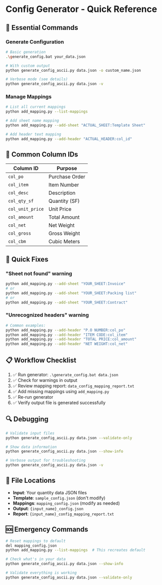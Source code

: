 # Config Generator - Quick Reference

## 🚀 Essential Commands

### Generate Configuration
```bash
# Basic generation
.\generate_config.bat your_data.json

# With custom output
python generate_config_ascii.py data.json -o custom_name.json

# Verbose mode (see details)
python generate_config_ascii.py data.json -v
```

### Manage Mappings
```bash
# List all current mappings
python add_mapping.py --list-mappings

# Add sheet name mapping
python add_mapping.py --add-sheet "ACTUAL_SHEET:Template Sheet"

# Add header text mapping
python add_mapping.py --add-header "ACTUAL_HEADER:col_id"
```

## 🔧 Common Column IDs

| Column ID | Purpose |
|-----------|---------|
| `col_po` | Purchase Order |
| `col_item` | Item Number |
| `col_desc` | Description |
| `col_qty_sf` | Quantity (SF) |
| `col_unit_price` | Unit Price |
| `col_amount` | Total Amount |
| `col_net` | Net Weight |
| `col_gross` | Gross Weight |
| `col_cbm` | Cubic Meters |

## 🎯 Quick Fixes

### "Sheet not found" warning
```bash
python add_mapping.py --add-sheet "YOUR_SHEET:Invoice"
# or
python add_mapping.py --add-sheet "YOUR_SHEET:Packing list"
# or  
python add_mapping.py --add-sheet "YOUR_SHEET:Contract"
```

### "Unrecognized headers" warning
```bash
# Common examples:
python add_mapping.py --add-header "P.O NUMBER:col_po"
python add_mapping.py --add-header "ITEM CODE:col_item"
python add_mapping.py --add-header "TOTAL PRICE:col_amount"
python add_mapping.py --add-header "NET WEIGHT:col_net"
```

## 📋 Workflow Checklist

1. ✅ Run generator: `.\generate_config.bat data.json`
2. ✅ Check for warnings in output
3. ✅ Review mapping report: `data_config_mapping_report.txt`
4. ✅ Add missing mappings using `add_mapping.py`
5. ✅ Re-run generator
6. ✅ Verify output file is generated successfully

## 🔍 Debugging

```bash
# Validate input files
python generate_config_ascii.py data.json --validate-only

# Show data information
python generate_config_ascii.py data.json --show-info

# Verbose output for troubleshooting
python generate_config_ascii.py data.json -v
```

## 📁 File Locations

- **Input**: Your quantity data JSON files
- **Template**: `sample_config.json` (don't modify)
- **Mappings**: `mapping_config.json` (modify as needed)
- **Output**: `{input_name}_config.json`
- **Report**: `{input_name}_config_mapping_report.txt`

## 🆘 Emergency Commands

```bash
# Reset mappings to default
del mapping_config.json
python add_mapping.py --list-mappings  # This recreates default

# Check what's in your data
python generate_config_ascii.py data.json --show-info

# Validate everything is working
python generate_config_ascii.py data.json --validate-only
```